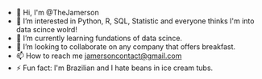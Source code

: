 - 👋 Hi, I'm @TheJamerson
- 👀 I’m interested in Python, R, SQL, Statistic and everyone thinks I'm into data scince wolrd!
- 🌱 I’m currently learning fundations of data scince.
- 💞️ I’m looking to collaborate on any company that offers breakfast.
- 📫 How to reach me  jamersoncontact@gmail.com
- ⚡ Fun fact: I'm Brazilian and I hate beans in ice cream tubs.
